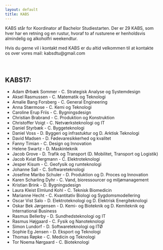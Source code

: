 ```yaml
---
layout: default
title: KABS
---
```


<p>KABS står for Koordinator af Bachelor Studiestarten. Der er 29 KABS, som hver har en retning og en rustur, hvoraf to af rusturene er henholdsvis almindelig og alkoholfri weekendtur.</p>
<p>Hvis du gerne vil i kontakt med KABS er du altid velkommen til at kontakte os over vores mail: kabsdtu@gmail.com</p>

<h2>KABS17:</h2>
<ul>
  <li>Adam Ørbæk Sommer - C. Strategisk Analyse og Systemdesign</li>
  <li>Aksel Rasmussen - C. Matematik og Teknologi</li>
  <li>Amalie Bang Forsberg - C. General Engineering</li>
  <li>Anna Stærmose - C. Kemi og Teknologi</li>
  <li>Caroline Erup Friis - C. Bygningsdesign</li>
  <li>Christian Brabrand - C. Produktion og Konstruktion</li>
  <li>Christoffer Voigt - C. Netværksteknologi og IT</li>
  <li>Daniel Styrbæk - C. Byggeteknologi</li>
  <li>Daniel Voss - D. Byggeri og infrastuktur og D. Arktisk Teknologi</li>
  <li>David Madsen - D. Fødevaresikkerhed og kvalitet</li>
  <li>Fanny Timian - C. Design og Innovation</li>
  <li>Helene Swartz - D. Maskinteknik</li>
  <li>Jacob Grove - D. Trafik og Transport (D. Mobilitet, Transport og Logistik) </li>
  <li>Jacob Kviat Bergmann - C. Elektroteknologi</li>
  <li>Jesper Kisum - C. Geofysik og rumteknologi</li>
  <li>Johanne Sall - C. Softwareteknologi</li>
  <li>Josefine Maribo Schuler - D. Produktion og D. Proces og Innovation</li>
  <li>Karen Scharling Dyhr - C. Vand, bioressourcer og miljømanagement</li>
  <li>Kristian Brink - D. Bygningsdesign</li>
  <li>Laura Kleist Elmlund Kohl - C. Teknisk Biomedicin</li>
  <li>Marianne Hecht - C. Kvantitativ Biologi og Sygdomsmodellering</li>
  <li>Oscar Vist Salo - D. Elektroteknologi og D. Elektrisk Energiteknologi</li>
  <li>Oskar Bek Jørgensen - 	D. Kemi- og Bioteknik og D. Kemiteknik og International Business</li>
  <li>Rasmus Bellerby - D. Sundhedsteknologi og IT</li>
  <li>Rasmus Højgaard - C. Fysik og Nanoteknologi</li>
  <li>Simon Lundorf - D. Softwareteknologi og ITØ</li>
  <li>Sophie Eg Jensen - D. Eksport og Teknologi</li>
  <li>Thomas Røpke - C. Medicin og Teknologi</li>
  <li>Tor Noema Nørgaard - C. Bioteknologi</li>
</ul>
